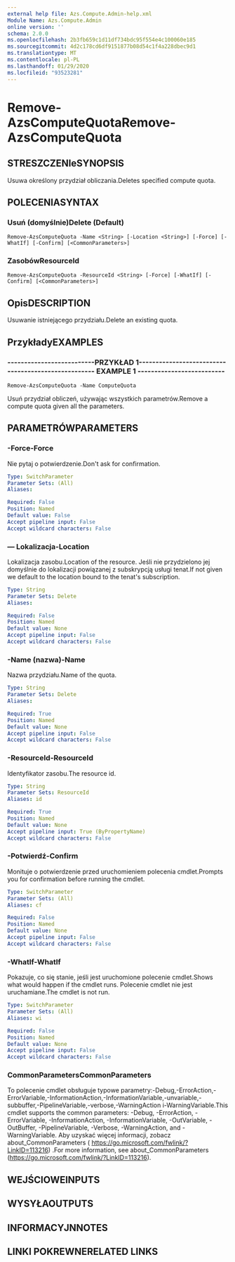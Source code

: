 ```yaml
---
external help file: Azs.Compute.Admin-help.xml
Module Name: Azs.Compute.Admin
online version: ''
schema: 2.0.0
ms.openlocfilehash: 2b3fb659c1d11df734bdc95f554e4c100060e185
ms.sourcegitcommit: 4d2c178cd6df9151877b08d54c1f4a228dbec9d1
ms.translationtype: MT
ms.contentlocale: pl-PL
ms.lasthandoff: 01/29/2020
ms.locfileid: "93523281"
---
```

# <span data-ttu-id="04227-101">Remove-AzsComputeQuota</span><span class="sxs-lookup"><span data-stu-id="04227-101">Remove-AzsComputeQuota</span></span>

## <span data-ttu-id="04227-102">STRESZCZENIe</span><span class="sxs-lookup"><span data-stu-id="04227-102">SYNOPSIS</span></span>
<span data-ttu-id="04227-103">Usuwa określony przydział obliczania.</span><span class="sxs-lookup"><span data-stu-id="04227-103">Deletes specified compute quota.</span></span>

## <span data-ttu-id="04227-104">POLECENIA</span><span class="sxs-lookup"><span data-stu-id="04227-104">SYNTAX</span></span>

### <span data-ttu-id="04227-105">Usuń (domyślnie)</span><span class="sxs-lookup"><span data-stu-id="04227-105">Delete (Default)</span></span>
```
Remove-AzsComputeQuota -Name <String> [-Location <String>] [-Force] [-WhatIf] [-Confirm] [<CommonParameters>]
```

### <span data-ttu-id="04227-106">Zasobów</span><span class="sxs-lookup"><span data-stu-id="04227-106">ResourceId</span></span>
```
Remove-AzsComputeQuota -ResourceId <String> [-Force] [-WhatIf] [-Confirm] [<CommonParameters>]
```

## <span data-ttu-id="04227-107">Opis</span><span class="sxs-lookup"><span data-stu-id="04227-107">DESCRIPTION</span></span>
<span data-ttu-id="04227-108">Usuwanie istniejącego przydziału.</span><span class="sxs-lookup"><span data-stu-id="04227-108">Delete an existing quota.</span></span>

## <span data-ttu-id="04227-109">Przykłady</span><span class="sxs-lookup"><span data-stu-id="04227-109">EXAMPLES</span></span>

### <span data-ttu-id="04227-110">--------------------------PRZYKŁAD 1--------------------------</span><span class="sxs-lookup"><span data-stu-id="04227-110">-------------------------- EXAMPLE 1 --------------------------</span></span>
```
Remove-AzsComputeQuota -Name ComputeQuota
```

<span data-ttu-id="04227-111">Usuń przydział obliczeń, używając wszystkich parametrów.</span><span class="sxs-lookup"><span data-stu-id="04227-111">Remove a compute quota given all the parameters.</span></span>

## <span data-ttu-id="04227-112">PARAMETRÓW</span><span class="sxs-lookup"><span data-stu-id="04227-112">PARAMETERS</span></span>

### <span data-ttu-id="04227-113">-Force</span><span class="sxs-lookup"><span data-stu-id="04227-113">-Force</span></span>
<span data-ttu-id="04227-114">Nie pytaj o potwierdzenie.</span><span class="sxs-lookup"><span data-stu-id="04227-114">Don't ask for confirmation.</span></span>

```yaml
Type: SwitchParameter
Parameter Sets: (All)
Aliases: 

Required: False
Position: Named
Default value: False
Accept pipeline input: False
Accept wildcard characters: False
```

### <span data-ttu-id="04227-115">— Lokalizacja</span><span class="sxs-lookup"><span data-stu-id="04227-115">-Location</span></span>
<span data-ttu-id="04227-116">Lokalizacja zasobu.</span><span class="sxs-lookup"><span data-stu-id="04227-116">Location of the resource.</span></span> <span data-ttu-id="04227-117">Jeśli nie przydzielono jej domyślnie do lokalizacji powiązanej z subskrypcją usługi tenat.</span><span class="sxs-lookup"><span data-stu-id="04227-117">If not given we default to the location bound to the tenat's subscription.</span></span>

```yaml
Type: String
Parameter Sets: Delete
Aliases: 

Required: False
Position: Named
Default value: None
Accept pipeline input: False
Accept wildcard characters: False
```

### <span data-ttu-id="04227-118">-Name (nazwa)</span><span class="sxs-lookup"><span data-stu-id="04227-118">-Name</span></span>
<span data-ttu-id="04227-119">Nazwa przydziału.</span><span class="sxs-lookup"><span data-stu-id="04227-119">Name of the quota.</span></span>

```yaml
Type: String
Parameter Sets: Delete
Aliases: 

Required: True
Position: Named
Default value: None
Accept pipeline input: False
Accept wildcard characters: False
```

### <span data-ttu-id="04227-120">-ResourceId</span><span class="sxs-lookup"><span data-stu-id="04227-120">-ResourceId</span></span>
<span data-ttu-id="04227-121">Identyfikator zasobu.</span><span class="sxs-lookup"><span data-stu-id="04227-121">The resource id.</span></span>

```yaml
Type: String
Parameter Sets: ResourceId
Aliases: id

Required: True
Position: Named
Default value: None
Accept pipeline input: True (ByPropertyName)
Accept wildcard characters: False
```

### <span data-ttu-id="04227-122">-Potwierdź</span><span class="sxs-lookup"><span data-stu-id="04227-122">-Confirm</span></span>
<span data-ttu-id="04227-123">Monituje o potwierdzenie przed uruchomieniem polecenia cmdlet.</span><span class="sxs-lookup"><span data-stu-id="04227-123">Prompts you for confirmation before running the cmdlet.</span></span>

```yaml
Type: SwitchParameter
Parameter Sets: (All)
Aliases: cf

Required: False
Position: Named
Default value: None
Accept pipeline input: False
Accept wildcard characters: False
```

### <span data-ttu-id="04227-124">-WhatIf</span><span class="sxs-lookup"><span data-stu-id="04227-124">-WhatIf</span></span>
<span data-ttu-id="04227-125">Pokazuje, co się stanie, jeśli jest uruchomione polecenie cmdlet.</span><span class="sxs-lookup"><span data-stu-id="04227-125">Shows what would happen if the cmdlet runs.</span></span>
<span data-ttu-id="04227-126">Polecenie cmdlet nie jest uruchamiane.</span><span class="sxs-lookup"><span data-stu-id="04227-126">The cmdlet is not run.</span></span>

```yaml
Type: SwitchParameter
Parameter Sets: (All)
Aliases: wi

Required: False
Position: Named
Default value: None
Accept pipeline input: False
Accept wildcard characters: False
```

### <span data-ttu-id="04227-127">CommonParameters</span><span class="sxs-lookup"><span data-stu-id="04227-127">CommonParameters</span></span>
<span data-ttu-id="04227-128">To polecenie cmdlet obsługuje typowe parametry:-Debug,-ErrorAction,-ErrorVariable,-InformationAction,-InformationVariable,-unvariable,-subbuffer,-PipelineVariable,-verbose,-WarningAction i-WarningVariable.</span><span class="sxs-lookup"><span data-stu-id="04227-128">This cmdlet supports the common parameters: -Debug, -ErrorAction, -ErrorVariable, -InformationAction, -InformationVariable, -OutVariable, -OutBuffer, -PipelineVariable, -Verbose, -WarningAction, and -WarningVariable.</span></span> <span data-ttu-id="04227-129">Aby uzyskać więcej informacji, zobacz about_CommonParameters ( https://go.microsoft.com/fwlink/?LinkID=113216) .</span><span class="sxs-lookup"><span data-stu-id="04227-129">For more information, see about_CommonParameters (https://go.microsoft.com/fwlink/?LinkID=113216).</span></span>

## <span data-ttu-id="04227-130">WEJŚCIOWE</span><span class="sxs-lookup"><span data-stu-id="04227-130">INPUTS</span></span>

## <span data-ttu-id="04227-131">WYSYŁA</span><span class="sxs-lookup"><span data-stu-id="04227-131">OUTPUTS</span></span>

## <span data-ttu-id="04227-132">INFORMACYJN</span><span class="sxs-lookup"><span data-stu-id="04227-132">NOTES</span></span>

## <span data-ttu-id="04227-133">LINKI POKREWNE</span><span class="sxs-lookup"><span data-stu-id="04227-133">RELATED LINKS</span></span>


